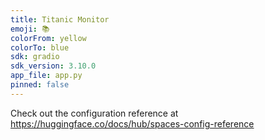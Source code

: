 ```yaml
---
title: Titanic Monitor
emoji: 📚
colorFrom: yellow
colorTo: blue
sdk: gradio
sdk_version: 3.10.0
app_file: app.py
pinned: false
---
```


Check out the configuration reference at https://huggingface.co/docs/hub/spaces-config-reference
